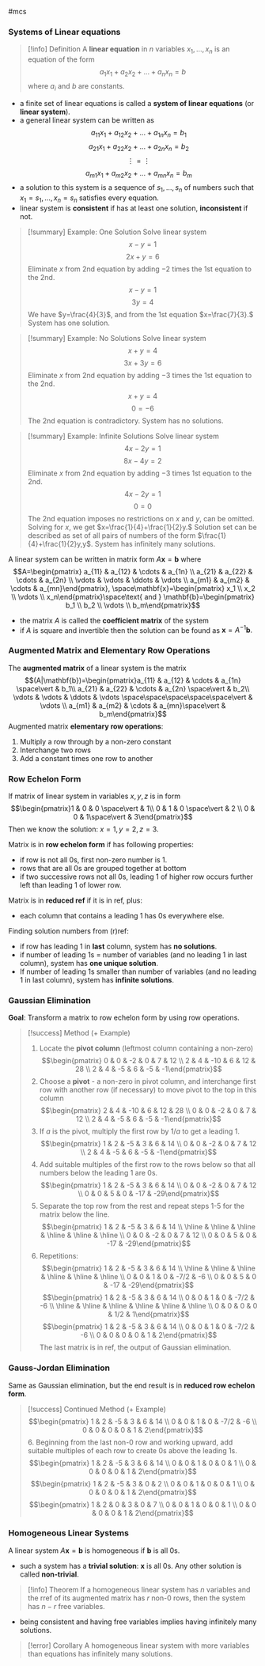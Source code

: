#mcs 

### Systems of Linear equations

> [!info] Definition
> A **linear equation** in $n$ variables $x_1,\dots,x_n$ is an equation of the form $$a_1x_1+a_2x_2+\dots+a_nx_n=b$$ where $a_i$ and $b$ are constants.
- a finite set of linear equations is called a **system of linear equations** (or **linear system**).
- a general linear system can be written as $$a_{11}x_1+a_{12}x_2+\dots+a_{1n}x_n = b_1$$$$a_{21}x_1+a_{22}x_2+\dots+a_{2n}x_n = b_2$$$$\vdots = \vdots$$$$a_{m1}x_1+a_{m2}x_2+\dots+a_{mn}x_n=b_m$$
- a solution to this system is a sequence of $s_1,\dots,s_n$ of numbers such that $x_1=s_1,\dots,x_n=s_n$ satisfies every equation.
- linear system is **consistent** if has at least one solution, **inconsistent** if not.

> [!summary] Example: One Solution
> Solve linear system $$x-y=1$$$$2x+y=6$$
> Eliminate $x$ from 2nd equation by adding $-2$ times the 1st equation to the 2nd. $$x-y=1$$$$3y=4$$
> We have $y=\frac{4}{3}$, and from the 1st equation $x=\frac{7}{3}.$ System has one solution.

> [!summary] Example: No Solutions
> Solve linear system $$x+y=4$$$$3x+3y=6$$
> Eliminate $x$ from 2nd equation by adding $-3$ times the 1st equation to the 2nd. $$x+y=4$$$$0=-6$$
> The 2nd equation is contradictory. System has no solutions.
> 

> [!summary] Example: Infinite Solutions
> Solve linear system $$4x-2y=1$$$$8x-4y=2$$
> Eliminate $x$ from 2nd equation by adding $-3$ times 1st equation to the 2nd. $$4x-2y=1$$$$0=0$$
> The 2nd equation imposes no restrictions on $x$ and $y$, can be omitted.
> Solving for $x$, we get $x=\frac{1}{4}+\frac{1}{2}y.$
> Solution set can be described as set of all pairs of numbers of the form $\frac{1}{4}+\frac{1}{2}y,y$. System has infinitely many solutions.

A linear system can be written in matrix form $A\mathbf{x}=\mathbf{b}$ where $$A=\begin{pmatrix} a_{11} & a_{12} & \cdots & a_{1n} \\ a_{21} & a_{22} & \cdots & a_{2n} \\ \vdots & \vdots & \ddots & \vdots \\ a_{m1} & a_{m2} & \cdots & a_{mn}\end{pmatrix}, \space\mathbf{x}=\begin{pmatrix} x_1 \\ x_2 \\ \vdots \\ x_n\end{pmatrix}\space\text{ and } \mathbf{b}=\begin{pmatrix} b_1 \\ b_2 \\ \vdots \\ b_m\end{pmatrix}$$
- the matrix $A$ is called the **coefficient matrix** of the system
- if $A$ is square and invertible then the solution can be found as $\mathbf{x}=A^{-1}\mathbf{b}.$

### Augmented Matrix and Elementary Row Operations

The **augmented matrix** of a linear system is the matrix $$(A|\mathbf{b})=\begin{pmatrix}a_{11} & a_{12} & \cdots & a_{1n} \space\vert & b_1\\ a_{21} & a_{22} & \cdots & a_{2n} \space\vert & b_2\\ \vdots & \vdots & \ddots & \vdots \space\space\space\space\space\vert & \vdots \\ a_{m1} & a_{m2} & \cdots & a_{mn}\space\vert & b_m\end{pmatrix}$$
Augmented matrix **elementary row operations**:
1. Multiply a row through by a non-zero constant
2. Interchange two rows
3. Add a constant times one row to another

### Row Echelon Form

If matrix of linear system in variables $x,y,z$ is in form $$\begin{pmatrix}1 & 0 & 0 \space\vert & 1\\ 0 & 1 & 0 \space\vert & 2 \\ 0 & 0 & 1\space\vert & 3\end{pmatrix}$$ Then we know the solution: $x=1, y=2, z=3$.

Matrix is in **row echelon form** if has following properties:
- if row is not all 0s, first non-zero number is 1.
- rows that are all 0s are grouped together at bottom
- if two successive rows not all 0s, leading 1 of higher row occurs further left than leading 1 of lower row.

Matrix is in **reduced ref** if it is in ref, plus:
- each column that contains a leading 1 has 0s everywhere else.

Finding solution numbers from (r)ref:
- if row has leading 1 in **last** column, system has **no solutions**.
- if number of leading 1s = number of variables (and no leading 1 in last column), system has **one unique solution**.
- If number of leading 1s smaller than number of variables (and no leading 1 in last column), system has **infinite solutions**.

### Gaussian Elimination

**Goal**: Transform a matrix to row echelon form by using row operations.

> [!success] Method (+ Example)
> 1. Locate the **pivot column** (leftmost column containing a non-zero) $$\begin{pmatrix} 0 & 0 & -2 & 0 & 7 & 12 \\ 2 & 4 & -10 & 6 & 12 & 28 \\ 2 & 4 & -5 & 6 & -5 & -1\end{pmatrix}$$
> 2. Choose a **pivot** - a non-zero in pivot column, and interchange first row with another row (if necessary) to move pivot to the top in this column $$\begin{pmatrix} 2 & 4 & -10 & 6 & 12 & 28 \\ 0 & 0 & -2 & 0 & 7 & 12 \\ 2 & 4 & -5 & 6 & -5 & -1\end{pmatrix}$$
> 3. If $a$ is the pivot, multiply the first row by $1/a$ to get a leading $1$. $$\begin{pmatrix} 1 & 2 & -5 & 3 & 6 & 14 \\ 0 & 0 & -2 & 0 & 7 & 12 \\ 2 & 4 & -5 & 6 & -5 & -1\end{pmatrix}$$
> 4. Add suitable multiples of the first row to the rows below so that all numbers below the leading $1$ are $0$s.$$\begin{pmatrix} 1 & 2 & -5 & 3 & 6 & 14 \\ 0 & 0 & -2 & 0 & 7 & 12 \\ 0 & 0 & 5 & 0 & -17 & -29\end{pmatrix}$$
> 5. Separate the top row from the rest and repeat steps 1-5 for the matrix below the line. $$\begin{pmatrix} 1 & 2 & -5 & 3 & 6 & 14 \\ \hline & \hline & \hline & \hline & \hline & \hline \\ 0 & 0 & -2 & 0 & 7 & 12 \\ 0 & 0 & 5 & 0 & -17 & -29\end{pmatrix}$$
> 6. Repetitions: $$\begin{pmatrix} 1 & 2 & -5 & 3 & 6 & 14 \\ \hline & \hline & \hline & \hline & \hline & \hline \\ 0 & 0 & 1 & 0 & -7/2 & -6 \\ 0 & 0 & 5 & 0 & -17 & -29\end{pmatrix}$$$$\begin{pmatrix} 1 & 2 & -5 & 3 & 6 & 14 \\ 0 & 0 & 1 & 0 & -7/2 & -6 \\ \hline & \hline & \hline & \hline & \hline & \hline \\ 0 & 0 & 0 & 0 & 1/2 & 1\end{pmatrix}$$$$\begin{pmatrix} 1 & 2 & -5 & 3 & 6 & 14 \\ 0 & 0 & 1 & 0 & -7/2 & -6 \\ 0 & 0 & 0 & 0 & 1 & 2\end{pmatrix}$$
>    The last matrix is in ref, the output of Gaussian elimination.

### Gauss-Jordan Elimination

Same as Gaussian elimination, but the end result is in **reduced row echelon form**.

> [!success] Continued Method (+ Example)
> $$\begin{pmatrix} 1 & 2 & -5 & 3 & 6 & 14 \\ 0 & 0 & 1 & 0 & -7/2 & -6 \\ 0 & 0 & 0 & 0 & 1 & 2\end{pmatrix}$$
> 6. Beginning from the last non-$0$ row and working upward, add suitable multiples of each row to create $0$s above the leading $1$s.
> $$\begin{pmatrix} 1 & 2 & -5 & 3 & 6 & 14 \\ 0 & 0 & 1 & 0 & 0 & 1 \\ 0 & 0 & 0 & 0 & 1 & 2\end{pmatrix}$$$$\begin{pmatrix} 1 & 2 & -5 & 3 & 0 & 2 \\ 0 & 0 & 1 & 0 & 0 & 1 \\ 0 & 0 & 0 & 0 & 1 & 2\end{pmatrix}$$$$\begin{pmatrix} 1 & 2 & 0 & 3 & 0 & 7 \\ 0 & 0 & 1 & 0 & 0 & 1 \\ 0 & 0 & 0 & 0 & 1 & 2\end{pmatrix}$$

### Homogeneous Linear Systems

A linear system $A\mathbf{x}=\mathbf{b}$ is homogeneous if $\mathbf{b}$ is all $0$s.
- such a system has a **trivial solution**: $\mathbf{x}$ is all $0$s. Any other solution is called **non-trivial**.

> [!info] Theorem
> If a homogeneous linear system has $n$ variables and the rref of its augmented matrix has $r$ non-$0$ rows, then the system has $n-r$ free variables.
> 
- being consistent and having free variables implies having infinitely many solutions.

> [!error] Corollary
> A homogeneous linear system with more variables than equations has infinitely many solutions.

